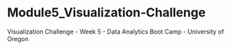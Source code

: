 # Module5_Visualization-Challenge
Visualization Challenge - Week 5 - Data Analytics Boot Camp - University of Oregon
